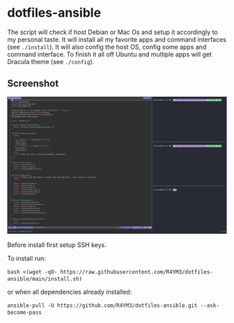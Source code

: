 # dotfiles-ansible

The script will check if host Debian or Mac Os and setup it accordingly to my personal taste.
It will install all my favorite apps and command interfaces (see `./install`). It will also config the host OS, config some apps and command interface. To finish it all off Ubuntu and multiple apps will get Dracula theme (see `./config`).

## Screenshot
![Mac OS Iterm2 with nvim and tmux screenshot](https://github.com/R4YM3/dotfiles/blob/master/screenshot.png?raw=true)

Before install first setup SSH keys.

To install run:
```
bash <(wget -qO- https://raw.githubusercontent.com/R4YM3/dotfiles-ansible/main/install.sh)
```
or when all dependencies already installed:
```
ansible-pull -U https://github.com/R4YM3/dotfiles-ansible.git --ask-become-pass
```
